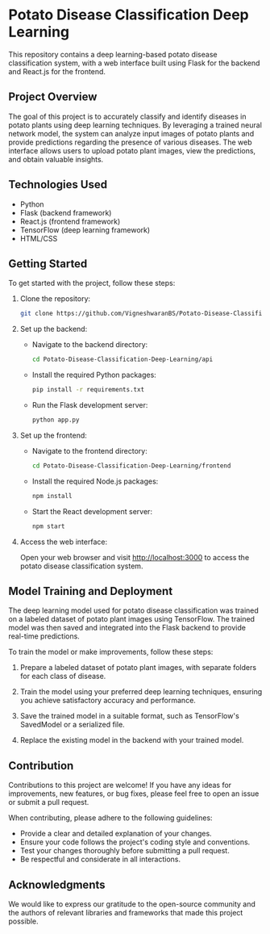 # Potato Disease Classification Deep Learning

This repository contains a deep learning-based potato disease classification system, with a web interface built using Flask for the backend and React.js for the frontend.

## Project Overview

The goal of this project is to accurately classify and identify diseases in potato plants using deep learning techniques. By leveraging a trained neural network model, the system can analyze input images of potato plants and provide predictions regarding the presence of various diseases. The web interface allows users to upload potato plant images, view the predictions, and obtain valuable insights.

## Technologies Used

- Python
- Flask (backend framework)
- React.js (frontend framework)
- TensorFlow (deep learning framework)
- HTML/CSS

## Getting Started

To get started with the project, follow these steps:

1. Clone the repository:

   ```bash
   git clone https://github.com/VigneshwaranBS/Potato-Disease-Classification-Deep-Learning.git
   ```

2. Set up the backend:

   - Navigate to the backend directory:

     ```bash
     cd Potato-Disease-Classification-Deep-Learning/api
     ```

   - Install the required Python packages:

     ```bash
     pip install -r requirements.txt
     ```

   - Run the Flask development server:

     ```bash
     python app.py
     ```

3. Set up the frontend:

   - Navigate to the frontend directory:

     ```bash
     cd Potato-Disease-Classification-Deep-Learning/frontend
     ```

   - Install the required Node.js packages:

     ```bash
     npm install
     ```

   - Start the React development server:

     ```bash
     npm start
     ```

4. Access the web interface:

   Open your web browser and visit [http://localhost:3000](http://localhost:3000) to access the potato disease classification system.

## Model Training and Deployment

The deep learning model used for potato disease classification was trained on a labeled dataset of potato plant images using TensorFlow. The trained model was then saved and integrated into the Flask backend to provide real-time predictions.

To train the model or make improvements, follow these steps:

1. Prepare a labeled dataset of potato plant images, with separate folders for each class of disease.

2. Train the model using your preferred deep learning techniques, ensuring you achieve satisfactory accuracy and performance.

3. Save the trained model in a suitable format, such as TensorFlow's SavedModel or a serialized file.

4. Replace the existing model in the backend with your trained model.

## Contribution

Contributions to this project are welcome! If you have any ideas for improvements, new features, or bug fixes, please feel free to open an issue or submit a pull request.

When contributing, please adhere to the following guidelines:

- Provide a clear and detailed explanation of your changes.
- Ensure your code follows the project's coding style and conventions.
- Test your changes thoroughly before submitting a pull request.
- Be respectful and considerate in all interactions.


## Acknowledgments

We would like to express our gratitude to the open-source community and the authors of relevant libraries and frameworks that made this project possible.

